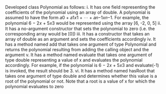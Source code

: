Developed class Polynomial as follows:
i. It has one field representing the coefficients of the polynomial using an array of
double. A polynomial is assumed to have the form 𝑎0 + 𝑎1𝑥1 + ⋯ + 𝑎𝑛−1𝑥𝑛−1.
For example, the polynomial 6 − 2𝑥 + 5𝑥3 would be represented using the
array [6, -2, 0, 5]
ii. It has a no-argument constructor that sets the polynomial to zero (i.e. the
corresponding array would be [0])
iii. It has a constructor that takes an array of double as an argument and sets the
coefficients accordingly
iv. It has a method named add that takes one argument of type Polynomial and
returns the polynomial resulting from adding the calling object and the argument
v. It has a method named evaluate that takes one argument of type double
representing a value of x and evaluates the polynomial accordingly. For example,
if the polynomial is 6 − 2𝑥 + 5𝑥3 and evaluate(-1) is invoked, the result should
be 3.
vi. It has a method named hasRoot that takes one argument of type double and
determines whether this value is a root of the polynomial or not. Note that a root
is a value of x for which the polynomial evaluates to zero
